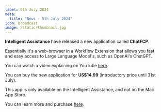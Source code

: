 ```yaml
---
label: 5th July 2024
meta:
  title: "News - 5th July 2024"
icon: broadcast
image: /static/thumbnail.jpg
---
```


**Intelligent Assistance** have released a new application called **ChatFCP**.

Essentially it's a web-browser in a Workflow Extension that allows you fast and easy access to Large Language Model's, such as OpenAI's ChatGPT.

You can watch a video explaining on YouTube [here](https://www.youtube.com/watch?v=2ADkLZ1aTSU).

You can buy the new application for **US$14.99** (introductory price until 31st July).

This app is only available on the Intelligent Assistance, and not on the Mac App Store.

You can learn more and purchase [here](https://www.intelligentassistance.com/chatfcp/).